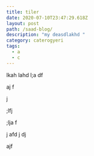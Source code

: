 ```yaml
---
title: tiler
date: 2020-07-10T23:47:29.618Z
layout: post
path: /saad-blog/
description: "my deasdlakhd "
category: caterogyeri
tags:
  - a
  - c
---
```

lkah lahd l;a df

aj f

j 

;lfj 

;lja f

j afd j dj

ajf